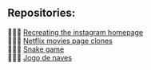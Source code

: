 ## Repositories:

👨🏻‍💻 [Recreating the instagram homepage](https://github.com/AntonioNarcilio/dio/tree/landing-page-instagram) <br>
👨🏻‍💻 [Netflix movies page clones](https://github.com/AntonioNarcilio/dio/tree/clone-netflix) <br>
👨🏻‍💻 [Snake game](https://github.com/AntonioNarcilio/dio/tree/snake-game) <br>
👨🏻‍💻 [Jogo de naves](https://github.com/AntonioNarcilio/dio/tree/jogo-de-naves)
